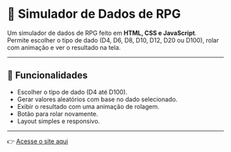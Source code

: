 # 🎲 Simulador de Dados de RPG

Um simulador de dados de RPG feito em **HTML, CSS e JavaScript**.  
Permite escolher o tipo de dado (D4, D6, D8, D10, D12, D20 ou D100), rolar com animação e ver o resultado na tela.

---

## 🚀 Funcionalidades
- Escolher o tipo de dado (D4 até D100).
- Gerar valores aleatórios com base no dado selecionado.
- Exibir o resultado com uma animação de rolagem.
- Botão para rolar novamente.
- Layout simples e responsivo.


---
👉 [Acesse o site aqui](https://seu-usuario.github.io/simulador-dados-rpg)  

